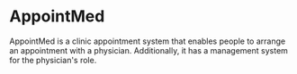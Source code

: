 # AppointMed
AppointMed is a clinic appointment system that enables people to arrange an appointment with a physician. Additionally, it has a management system for the physician's role.
